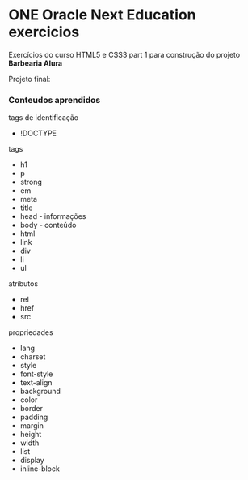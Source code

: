 # ONE Oracle Next Education exercicios

<p>Exercícios do curso HTML5 e CSS3 part 1 para construção do projeto <strong>Barbearia Alura</strong></p>

<p>Projeto final:</p> 
<h3>Conteudos aprendidos</h3>


<p>tags de identificação</p>
    <ul>
      <li>!DOCTYPE</li>
    </ul>

<p>tags</p>
    <ul>
      <li>h1</li>
      <li>p</li>
      <li>strong</li>
      <li>em</li>
      <li>meta</li>
      <li>title</li>
      <li>head - informações</li>
      <li>body - conteúdo</li>
      <li>html</li>
      <li>link</li>
      <li>div</li>
      <li>li</li>
      <li>ul</li>
    </ul>
    
  <p>atributos</p>
  <ul>
       <li>rel</li>
       <li>href</li>
    <li>src</li>
  </ul>  
    
 <p>propriedades</p>
    <ul>
    <li>lang</li>
    <li>charset</li>
    <li>style</li>
    <li>font-style</li>
    <li>text-align</li>
    <li>background</li>
    <li>color</li>
    <li>border</li>
    <li>padding</li>
    <li>margin</li>
    <li>height</li>
    <li>width</li>
    <li>list</li>
    <li>display</li>
    <li>inline-block</li>
    </ul>

